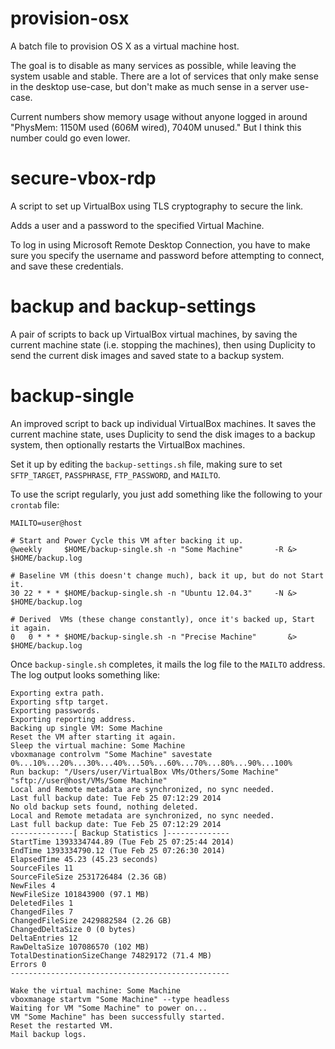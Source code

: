 provision-osx
=============

A batch file to provision OS X as a virtual machine host.

The goal is to disable as many services as possible, while leaving the system usable and stable. There are a lot of services that only make sense in the desktop use-case, but don't make as much sense in a server use-case.

Current numbers show memory usage without anyone logged in around "PhysMem: 1150M used (606M wired), 7040M unused." But I think this number could go even lower.


secure-vbox-rdp
===============

A script to set up VirtualBox using TLS cryptography to secure the link.

Adds a user and a password to the specified Virtual Machine.

To log in using Microsoft Remote Desktop Connection, you have to make sure you specify the username and password before attempting to connect, and save these credentials.


backup and backup-settings
==========================

A pair of scripts to back up VirtualBox virtual machines, by saving the current machine state (i.e. stopping the machines), then using Duplicity to send the current disk images and saved state to a backup system.

backup-single
=============

An improved script to back up individual VirtualBox machines. It saves the current machine state, uses Duplicity to send the disk images to a backup system, then optionally restarts the VirtualBox machines. 

Set it up by editing the `backup-settings.sh` file, making sure to set `SFTP_TARGET`, `PASSPHRASE`, `FTP_PASSWORD`, and `MAILTO`.

To use the script regularly, you just add something like the following to your `crontab` file:

    MAILTO=user@host
    
    # Start and Power Cycle this VM after backing it up.
    @weekly     $HOME/backup-single.sh -n "Some Machine"       -R &> $HOME/backup.log
    
    # Baseline VM (this doesn't change much), back it up, but do not Start it.
    30 22 * * * $HOME/backup-single.sh -n "Ubuntu 12.04.3"     -N &> $HOME/backup.log
    
    # Derived  VMs (these change constantly), once it's backed up, Start it again.
    0   0 * * * $HOME/backup-single.sh -n "Precise Machine"       &> $HOME/backup.log

Once `backup-single.sh` completes, it mails the log file to the `MAILTO` address. The log output looks something like:

    Exporting extra path.
    Exporting sftp target.
    Exporting passwords.
    Exporting reporting address.
    Backing up single VM: Some Machine
    Reset the VM after starting it again.
    Sleep the virtual machine: Some Machine
    vboxmanage controlvm "Some Machine" savestate
    0%...10%...20%...30%...40%...50%...60%...70%...80%...90%...100%
    Run backup: "/Users/user/VirtualBox VMs/Others/Some Machine" "sftp://user@host/VMs/Some Machine"
    Local and Remote metadata are synchronized, no sync needed.
    Last full backup date: Tue Feb 25 07:12:29 2014
    No old backup sets found, nothing deleted.
    Local and Remote metadata are synchronized, no sync needed.
    Last full backup date: Tue Feb 25 07:12:29 2014
    --------------[ Backup Statistics ]--------------
    StartTime 1393334744.89 (Tue Feb 25 07:25:44 2014)
    EndTime 1393334790.12 (Tue Feb 25 07:26:30 2014)
    ElapsedTime 45.23 (45.23 seconds)
    SourceFiles 11
    SourceFileSize 2531726484 (2.36 GB)
    NewFiles 4
    NewFileSize 101843900 (97.1 MB)
    DeletedFiles 1
    ChangedFiles 7
    ChangedFileSize 2429882584 (2.26 GB)
    ChangedDeltaSize 0 (0 bytes)
    DeltaEntries 12
    RawDeltaSize 107086570 (102 MB)
    TotalDestinationSizeChange 74829172 (71.4 MB)
    Errors 0
    -------------------------------------------------
    
    Wake the virtual machine: Some Machine
    vboxmanage startvm "Some Machine" --type headless
    Waiting for VM "Some Machine" to power on...
    VM "Some Machine" has been successfully started.
    Reset the restarted VM.
    Mail backup logs.
